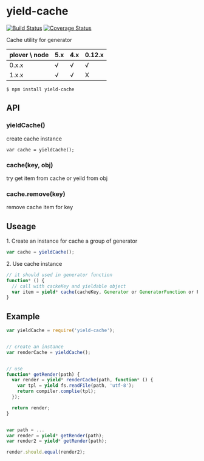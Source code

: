 # yield-cache

[![Build Status](https://travis-ci.org/bencode/yield-cache.svg?branch=master)](https://travis-ci.org/bencode/yield-cache)
[![Coverage Status](https://coveralls.io/repos/bencode/yield-cache/badge.svg)](https://coveralls.io/r/bencode/yield-cache)


Cache utility for generator


plover \ node | 5.x | 4.x | 0.12.x
---           | --- | --- | ----
0.x.x         | √   | √   | √
1.x.x         | √   | √   | X


```shell
$ npm install yield-cache
```


## API

### yieldCache()

create cache instance

```
var cache = yieldCache();
```

### cache(key, obj)

try get item from cache or yeild from obj

### cache.remove(key)

remove cache item for key


## Useage

1\. Create an instance for cache a group of generator

```js
var cache = yieldCache();
```

2\. Use cache instance


```js
// it should used in generator function
function* () {
  // call with cackeKey and yieldable object
  var item = yield* cache(cacheKey, Generator or GeneratorFunction or Functin that return Promise);
}
```


## Example

```js
var yieldCache = require('yield-cache');


// create an instance
var renderCache = yieldCache();


// use
function* getRender(path) {
  var render = yield* renderCache(path, function* () {
    var tpl = yield fs.readFile(path, 'utf-8');
    return compiler.complie(tpl);
  });

  return render;
}


var path = ...
var render = yield* getRender(path);
var render2 = yield* getRender(path);

render.should.equal(render2);
```
